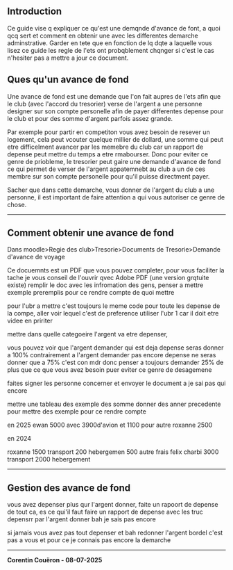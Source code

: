 ## Introduction

Ce guide vise q expliquer ce qu'est une demqnde d'avance de font, a quoi qcq sert et comment en obtenir une avec les differentes demarche adminstrative.
Garder en tete que en fonction de lq dqte a laquelle vous lisez ce guide les regle de l'ets ont probqblement chqnger si c'est le cas n'hesiter pas a mettre a jour ce document.

## Ques qu'un avance de fond

Une avance de fond est une demande que l'on fait aupres de l'ets afin que le club (avec l'accord du tresorier) verse de l'argent a une personne designer sur son compte personelle afin de payer differentes depense pour le club et pour des somme d'argent parfois assez grande.

Par exemple pour partir en competiton vous avez besoin de resever un logement, cela peut vcouter quelque millier de dollard, une somme qui peut etre difficelment avancer par les memebre du club car un rapport de depense peut mettre du temps a etre rmabourser. Donc pour eviter ce genre de priobleme, le tresorier peut gaire une demande d'avance de fond ce qui permet de verser de l'argent appatemnebt au club a un de ces membre sur son compte personelle pour qu'il puisse directment payer.

Sacher que dans cette demarche, vous donner de l'argent du club a une personne, il est important de faire attention a qui vous autoriser ce genre de chose.

---
## Comment obtenir une avance de fond

Dans moodle>Regie des club>Tresorie>Documents de Tresorie>Demande d'avance de voyage

Ce docuemnts est un PDF que vous pouvez completer, pour vous faciliter la tache je vous conseil de l'ouvrir qvec Adobe PDF (une version grqtuite existe)
remplir le doc avec les infromation des gens, penser a mettre exemple preremplis pour ce rendre compte de quoi mettre

pour l'ubr a mettre c'est toujours le meme code pour toute les depense de la compe, aller voir lequel c'est
de preference utiliser l'ubr 1 car il doit etre videe en pririter

mettre dans quelle categoeire l'argent va etre depenser, 

vous pouvez voir que l'argent demander qui est deja depense seras donner a 100% contrairement a l'argent demander pas encore depense ne seras donner que a 75% c'est con mdr donc penser a toujours demander 25% de plus que ce que vous avez besoin puer eviter ce genre de desagemene

faites signer les personne concerner et envoyer le document a je sai pas qui encore




mettre une tableau des exemple des somme donner des anner precedente pour mettre des exemple pour ce rendre compte

en 2025
ewan 5000 avec 3900d'avion et 1100 pour autre
roxanne 2500

en 2024

roxanne 1500 transport 200 hebergemen 500 autre frais
felix charbi 3000 transport 2000 hebergement

---
## Gestion des avance de fond 

vous avez depenser plus qur l'argent donner, faite  un rapoort de depense de tout ca, es ce qui'il faut faire un rapport de depense avec les truc depensrr par l'argent donner bah je sais pas encore 

si jamais vous avez pas tout depenser et bah redonner l'argent bordel c'est pas a vous et pour ce je connais pas encore la demarche



-----
**Corentin Couëron - 08-07-2025**